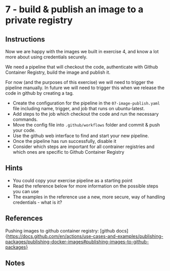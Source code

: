 # 7 - build & publish an image to a private registry

## Instructions
Now we are happy with the images we built in exercise 4, and know a lot more about using credentials securely.

We need a pipeline that will checkout the code, authenticate with Github Container Registry, build the image and publish it.

For now (and the purposes of this exercise) we will need to trigger the pipeline manually. In future we will need to trigger this when we release the code in github by creating a tag. 

- Create the configuration for the pipeline in the `07-image-publish.yaml` file including name, trigger, and job that runs on ubuntu-latest.
- Add steps to the job which checkout the code and run the necessary commands.
- Move the config file into `.github/workflows` folder and commit & push your code.
- Use the github web interface to find and start your new pipeline.
- Once the pipeline has run successfully, disable it
- Consider which steps are important for all contrainer registries and which ones are specific to Github Container Registry

## Hints
- You could copy your exercise pipeline as a starting point
- Read the reference below for more information on the possible steps you can use
- The examples in the reference use a new, more secure, way of handling credentials - what is it?

## References
Pushing images to github container registry: [github docs]{https://docs.github.com/en/actions/use-cases-and-examples/publishing-packages/publishing-docker-images#publishing-images-to-github-packages}

## Notes


